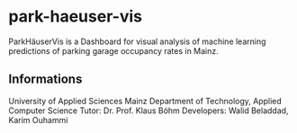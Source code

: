 # park-haeuser-vis

ParkHäuserVis is a Dashboard for visual analysis of machine learning predictions of parking garage occupancy rates in Mainz.

## Informations

University of Applied Sciences Mainz
Department of Technology, Applied Computer Science
Tutor: Dr. Prof. Klaus Böhm
Developers: Walid Beladdad, Karim Ouhammi
